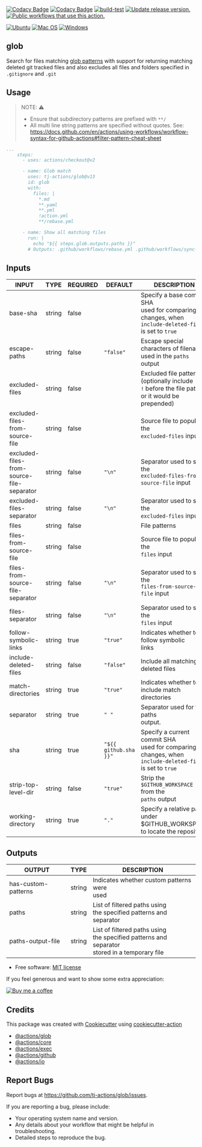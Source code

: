 [![Codacy Badge](https://app.codacy.com/project/badge/Grade/f7bad194af30455bbeea51747d7b5d61)](https://www.codacy.com/gh/tj-actions/glob/dashboard?utm_source=github.com\&utm_medium=referral\&utm_content=tj-actions/glob\&utm_campaign=Badge_Grade)
[![Codacy Badge](https://app.codacy.com/project/badge/Coverage/f7bad194af30455bbeea51747d7b5d61)](https://www.codacy.com/gh/tj-actions/glob/dashboard?utm_source=github.com\&utm_medium=referral\&utm_content=tj-actions/glob\&utm_campaign=Badge_Coverage)
[![build-test](https://github.com/tj-actions/glob/actions/workflows/test.yml/badge.svg?branch=main)](https://github.com/tj-actions/glob/actions/workflows/test.yml)
[![Update release version.](https://github.com/tj-actions/glob/workflows/Update%20release%20version./badge.svg)](https://github.com/tj-actions/glob/actions?query=workflow%3A%22Update+release+version.%22)
[![Public workflows that use this action.](https://img.shields.io/endpoint?url=https%3A%2F%2Fused-by.vercel.app%2Fapi%2Fgithub-actions%2Fused-by%3Faction%3Dtj-actions%2Fglob%26badge%3Dtrue)](https://github.com/search?l=YAML\&o=desc\&q=tj-actions+glob\&s=\&type=Code)

[![Ubuntu](https://img.shields.io/badge/Ubuntu-E95420?logo=ubuntu\&logoColor=white)](https://docs.github.com/en/actions/reference/workflow-syntax-for-github-actions#jobsjob_idruns-on)
[![Mac OS](https://img.shields.io/badge/mac%20os-000000?logo=macos\&logoColor=F0F0F0)](https://docs.github.com/en/actions/reference/workflow-syntax-for-github-actions#jobsjob_idruns-on)
[![Windows](https://img.shields.io/badge/Windows-0078D6?logo=windows\&logoColor=white)](https://docs.github.com/en/actions/reference/workflow-syntax-for-github-actions#jobsjob_idruns-on)

## glob

Search for files matching [glob patterns](https://docs.github.com/en/actions/learn-github-actions/workflow-syntax-for-github-actions#filter-pattern-cheat-sheet) with support for returning matching deleted git tracked files and also excludes all files and folders specified in `.gitignore` and `.git`

## Usage

> NOTE: :warning:
>
> *   Ensure that subdirectory patterns are prefixed with `**/`
> *   All multi line string patterns are specified without quotes. See: https://docs.github.com/en/actions/using-workflows/workflow-syntax-for-github-actions#filter-pattern-cheat-sheet

```yaml
...
    steps:
      - uses: actions/checkout@v2

      - name: Glob match
        uses: tj-actions/glob@v13
        id: glob
        with:
          files: |
            *.md
            **.yaml
            **.yml
            !action.yml
            **/rebase.yml

      - name: Show all matching files
        run: |
          echo "${{ steps.glob.outputs.paths }}"
        # Outputs: .github/workflows/rebase.yml .github/workflows/sync-release-version.yml .github/workflows/test.yml...
```

## Inputs

<!-- AUTO-DOC-INPUT:START - Do not remove or modify this section -->

|                   INPUT                   |  TYPE  | REQUIRED |        DEFAULT        |                                                   DESCRIPTION                                                    |
|-------------------------------------------|--------|----------|-----------------------|------------------------------------------------------------------------------------------------------------------|
| base-sha                                  | string | false    |                       | Specify a base commit SHA<br>used for comparing changes, when<br>`include-deleted-files` is set to `true`<br>    |
| escape-paths                              | string | false    | `"false"`             | Escape special characters of filenames<br>used in the `paths` output<br>                                         |
| excluded-files                            | string | false    |                       | Excluded file patterns (optionally include<br>`!` before the file pattern<br>or it would be prepended)<br>       |
| excluded-files-from-source-file           | string | false    |                       | Source file to populate the<br>`excluded-files` input                                                            |
| excluded-files-from-source-file-separator | string | false    | `"\n"`                | Separator used to split the<br>`excluded-files-from-source-file` input                                           |
| excluded-files-separator                  | string | false    | `"\n"`                | Separator used to split the<br>`excluded-files` input                                                            |
| files                                     | string | false    |                       | File patterns                                                                                                    |
| files-from-source-file                    | string | false    |                       | Source file to populate the<br>`files` input                                                                     |
| files-from-source-file-separator          | string | false    | `"\n"`                | Separator used to split the<br>`files-from-source-file` input                                                    |
| files-separator                           | string | false    | `"\n"`                | Separator used to split the<br>`files` input                                                                     |
| follow-symbolic-links                     | string | true     | `"true"`              | Indicates whether to follow symbolic<br>links                                                                    |
| include-deleted-files                     | string | false    | `"false"`             | Include all matching deleted files<br>                                                                           |
| match-directories                         | string | true     | `"true"`              | Indicates whether to include match<br>directories                                                                |
| separator                                 | string | true     | `" "`                 | Separator used for the paths<br>output.                                                                          |
| sha                                       | string | true     | `"${{ github.sha }}"` | Specify a current commit SHA<br>used for comparing changes, when<br>`include-deleted-files` is set to `true`<br> |
| strip-top-level-dir                       | string | false    | `"true"`              | Strip the `$GITHUB_WORKSPACE` from the<br>`paths` output                                                         |
| working-directory                         | string | true     | `"."`                 | Specify a relative path under<br>$GITHUB\_WORKSPACE to locate the repository<br>                                  |

<!-- AUTO-DOC-INPUT:END -->

## Outputs

<!-- AUTO-DOC-OUTPUT:START - Do not remove or modify this section -->

|       OUTPUT        |  TYPE  |                                              DESCRIPTION                                               |
|---------------------|--------|--------------------------------------------------------------------------------------------------------|
| has-custom-patterns | string | Indicates whether custom patterns were<br>used                                                         |
| paths               | string | List of filtered paths using<br>the specified patterns and separator<br>                               |
| paths-output-file   | string | List of filtered paths using<br>the specified patterns and separator<br>stored in a temporary file<br> |

<!-- AUTO-DOC-OUTPUT:END -->

*   Free software: [MIT license](LICENSE)

If you feel generous and want to show some extra appreciation:

[![Buy me a coffee][buymeacoffee-shield]][buymeacoffee]

[buymeacoffee]: https://www.buymeacoffee.com/jackton1

[buymeacoffee-shield]: https://www.buymeacoffee.com/assets/img/custom_images/orange_img.png

## Credits

This package was created
with [Cookiecutter](https://github.com/cookiecutter/cookiecutter)
using [cookiecutter-action](https://github.com/tj-actions/cookiecutter-action)

*   [@actions/glob](https://github.com/actions/toolkit/tree/main/packages/glob)
*   [@actions/core](https://github.com/actions/toolkit/tree/main/packages/core)
*   [@actions/exec](https://github.com/actions/toolkit/tree/main/packages/exec)
*   [@actions/github](https://github.com/actions/toolkit/tree/main/packages/github)
*   [@actions/io](https://github.com/actions/toolkit/tree/main/packages/io)

## Report Bugs

Report bugs at https://github.com/tj-actions/glob/issues.

If you are reporting a bug, please include:

*   Your operating system name and version.
*   Any details about your workflow that might be helpful in troubleshooting.
*   Detailed steps to reproduce the bug.
